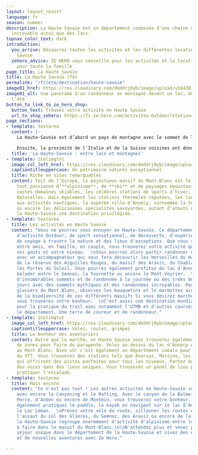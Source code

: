 ```yaml
---
layout: layout_resort
language: fr
season: summer
description: La Haute Savoie est un département composée d'une chaine montagneuse
  incroyable ainsi que des lacs.
topnav_color_text: dark
introduction:
  you_arrive: Découvrez toutes les activités et les différentes locations en Haute
    Savoie
  zehero_advice: ZE HERO vous conseille pour les activités et la location des équipements
    pour toute la famille
page_title: La Haute Savoie
title: La Haute Savoie (74)
permalink: "/fr/ete/destination/haute-savoie"
image01_href: https://res.cloudinary.com/deddrj0yb/image/upload/v1643015412/website/summer/clemence-bergougnoux-zLIrNgNzPYs-unsplash_tk4orw.jpg
image01_alt: Vue panorama d'un randonneur en montagne devant un lac, des montagnes
  l'été
button_to_link_to_ze_hero_shop:
  button_text: Trouvez votre activité en Haute Savoie
  url_to_shop_zehero: https://fr.ze-hero.com/activites-Outdoor?station=Haute+Savoie+%2874%29&calessonstype=all&catypegenderlistsummer=all&calessonsactivitytype=all&start-date=12%2F12%2F2021
page_sections:
- template: textarea
  content: |-
    La Haute-Savoie est d’abord un pays de montagne avec le sommet de l’Europe, le Mont-Blanc, régnant majestueusement du haut de ses 4810 mètres. C’est aussi un département où, petit à petit, l’eau a dessiné de grandes et profondes vallées creusant délicatement les abords des massifs aux noms typiques (Aravis, Bauges, Bornes…) rendus accessibles hiver comme été pour le plus grand plaisir des vacanciers et des haut-savoyards.

    Ensuite, la proximité de l’Italie et de la Suisse voisines ont donné à cette région un peu du charme délicat qui construisent son caractère, sa spécificité et son authenticité : Annecy, le Genevois et les Aravis, le Pays du Mont-Blanc-Grand Massif, le lac Leman et les portes du soleil.
  title: 'La Haute-Savoie : entre lacs et montagnes'
- template: 2colimgtxt
  image_col_left_href: https://res.cloudinary.com/deddrj0yb/image/upload/v1643015413/website/summer/clemence-bergougnoux-AJkNPizwyAo-unsplash_nelgjc.jpg
  captiontitleuppercase: Un patrimoine naturel exceptionnel
  title: Riche en sites remarquables
  content: Toit de l’Europe, le majestueux massif du Mont-Blanc est le paradis de
    tout passionné d’**alpinisme**, de **ski** et de paysages époustouflants. Les
    vastes domaines skiables, les célèbres stations de sports d’hiver, les Réserves
    Naturelles, mais également les stations thermales réputées, les lacs propices
    aux activités nautiques, la superbe ville d’Annecy, surnommée la Venise des Alpes
    ou encore les délicieuses spécialités savoyardes, autant d’atouts qui font de
    la Haute-Savoie une destination privilégiée.
- template: textarea
  title: Les activités en Haute Savoie
  content: "Vous ne pourrez vous ennuyer en Haute-Savoie. Ce département est un paradis
    d'activité Outdoor, de sport sensationnel, de découverte, d'expérience nouvelle
    de voyage à travers la nature et des lieux d'exceptions. Que vous soyez seul,
    entre amis, en famille, en couple, vous trouverez votre activité quelque soit
    vos gouts et votre niveau.  \nVous pourrez alors partir randonner en montagne
    avec un accompagnateur qui vous fera découvrir les merveilles du massif du Mont-Blanc,
    de la réserve des Aiguilles Rouges, du massif des Aravis, du Chablais ainsi que
    les Portes du Soleil. Vous pourrez également profitez du lac d'Annecy et de vous
    balader entre le Semnoz, la Tournette ou encore le Mont Veyrier.  \nVous retrouvez
    d'innombrables sommets et de randonnée à la journée ou des treks de plusieurs
    jours avec des sommets mythiques et des randonnées incroyables. Partez sous les
    glaciers du Mont Blanc, observez les bouquetins et le marmottes ainsi que la richesse
    de la biodiversité de ces différents massifs Si vous désirez marcher ou courir,
    vous trouverez votre bonheur.  \nC'est aussi une destination mondialement connue
    pour la pratique du trail avec notamment l'UTMB et d'autres courses dans tout
    le département. Une terre de coureur et de randonneur."
- template: 2colimgtxt
  image_col_left_href: https://res.cloudinary.com/deddrj0yb/image/upload/v1643015412/website/summer/aurelien-krier-pwyueOgekMM-unsplash_fofpwu.jpg
  captiontitleuppercase: Volez, roulez, grimpez
  title: Le bonheur des aventuriers
  content: Autre que la marche, en Haute Savoie vous trouverez également énormément
    de zones pour faire du parapente. Volez au dessus du lac d'Annecy ou encore face
    au Mont Blanc. Bien sûr c'est également un département idéale pour la pratique
    du VTT. Vous trouverez des stations tels que Avoriaz, Morzine, les Gets, La Clusaz
    qui offriront des pistes parfaites pour tous les niveaux. Partez également grimper
    des voies dans des lieux uniques. Vous trouverez un panel de lieu parfait pour
    pratiquer l'escalade.
- template: textarea
  title: Mais encore
  content: "Ce n'est pas tout ! Les autres activités en Haute-Savoie sont encore nombreuses,
    avec encore le Canyoning et le Rafting. Avec le canyon de la Balme, de la Pointe
    Percé, d'Andon ou encore de Montmin, vous trouverez votre bonheur. Vous pourrez
    également pratiquez le paddle, le kayak en navigant sur le lac d'Annecy ou encore
    le Lac Léman.  \nPrenez votre vélo de route, sillonner les routes et partez à
    l'assaut du col des Glières, du Semnoz, des Araviz ou encore de la Colombière.\n\nEvidement,
    la Haute-Savoie regroupe énormément d'activité d'alpinisme entre les courses incroyables
    à faire dans le massif du Mont-Blanc.\n\nN'attendez plus et venez profiter d'un
    séjour unique dans le département de la Haute-Savoie et vivez des expériences
    et de nouvelles aventures avec Ze Hero."

---
```

